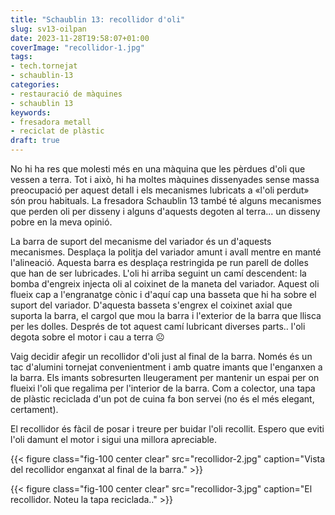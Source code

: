 ```yaml
---
title: "Schaublin 13: recollidor d'oli"
slug: sv13-oilpan
date: 2023-11-28T19:58:07+01:00
coverImage: "recollidor-1.jpg"
tags:
- tech.tornejat
- schaublin-13
categories:
- restauració de màquines
- schaublin 13
keywords:
- fresadora metall
- reciclat de plàstic
draft: true
---
```


No hi ha res que molesti més en una màquina que les pèrdues d'oli que
vessen a terra. Tot i això, hi ha moltes màquines dissenyades sense
massa preocupació per aquest detall i els mecanismes lubricats a
«l'oli perdut» són prou habituals. La fresadora Schaublin 13 també té
alguns mecanismes que perden oli per disseny i alguns d'aquests
degoten al terra... un disseny pobre en la meva opinió.

<!--more-->

La barra de suport del mecanisme del variador és un d'aquests
mecanismes. Desplaça la politja del variador amunt i avall mentre en
manté l'alineació. Aquesta barra es desplaça restringida pe run parell
de dolles que han de ser lubricades. L'oli hi arriba seguint un camí
descendent: la bomba d'engreix injecta oli al coixinet de la maneta
del variador. Aquest oli flueix cap a l'engranatge cònic i d'aquí cap
una basseta que hi ha sobre el suport del variador. D'aquesta basseta
s'engrex el coixinet axial que suporta la barra, el cargol que mou la
barra i l'exterior de la barra que llisca per les dolles. Després de
tot aquest camí lubricant diverses parts.. l'oli degota sobre el motor
i cau a terra :frowning_face:

Vaig decidir afegir un recollidor d'oli just al final de la
barra. Només és un tac d'alumini tornejat convenientment i amb quatre
imants que l'enganxen a la barra. Els imants sobresurten lleugerament
per mantenir un espai per on flueixi l'oli que regalima per l'interior
de la barra. Com a colector, una tapa de plàstic reciclada d'un pot de
cuina fa bon servei (no és el més elegant, certament).

El recollidor és fàcil de posar i treure per buidar l'oli
recollit. Espero que eviti l'oli damunt el motor i sigui una millora
apreciable.

{{< figure 
	class="fig-100 center clear" 
	src="recollidor-2.jpg"
	caption="Vista del recollidor enganxat al final de la barra."
	>}}

{{< figure 
	class="fig-100 center clear" 
	src="recollidor-3.jpg" 
	caption="El recollidor. Noteu la tapa reciclada.."
	>}}

<!--
{{< image classes="fig-100 center clear" src="original.jpg" >}}

{{< youtube id="k38Vl8QqrZE" >}}
-->
